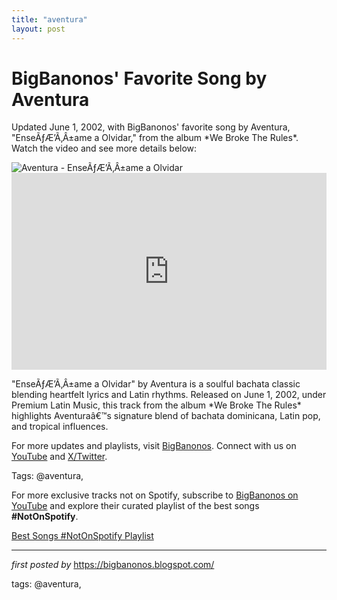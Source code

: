 ```yaml
---
title: "aventura"
layout: post
---
```

<!-- Post Title -->
<h1 >BigBanonos' Favorite Song by Aventura</h1> <!-- Introductory Text -->
<p >Updated June 1, 2002, with BigBanonos' favorite song by Aventura, "EnseÃƒÆ’Ã‚Â±ame a Olvidar," from the album *We Broke The Rules*. Watch the video and see more details below:</p> <!-- Featured Image -->
<div > <img src="https://upload.wikimedia.org/wikipedia/commons/thumb/f/fc/Agrupaci%C3%B3n_musical_Aventura.jpg/1200px-Agrupaci%C3%B3n_musical_Aventura.jpg" alt="Aventura - EnseÃƒÆ’Ã‚Â±ame a Olvidar" />
</div> <!-- YouTube Video Embed -->
<div > <iframe width="100%" height="315" src="https://www.youtube.com/embed/uPCZm2Tvjpo" title="Aventura - EnseÃƒÆ’Ã‚Â±ame A Olvidar" frameborder="0" allow="accelerometer; autoplay; clipboard-write; encrypted-media; gyroscope; picture-in-picture; web-share" referrerpolicy="strict-origin-when-cross-origin" allowfullscreen></iframe>
</div> <!-- Song Information -->
<div > <p>"EnseÃƒÆ’Ã‚Â±ame a Olvidar" by Aventura is a soulful bachata classic blending heartfelt lyrics and Latin rhythms. Released on June 1, 2002, under Premium Latin Music, this track from the album *We Broke The Rules* highlights Aventuraâ€™s signature blend of bachata dominicana, Latin pop, and tropical influences.</p>
</div> <!-- Footer Links -->
<div > <p>For more updates and playlists, visit <a href="https://bigbanonos.blogspot.com/" target="_blank">BigBanonos</a>. Connect with us on <a href="https://www.youtube.com/@BigBanonos" target="_blank">YouTube</a> and <a href="https://x.com/bigbanonos" target="_blank">X/Twitter</a>.</p>
</div> <!-- Tags -->
<p >Tags: @aventura,</p>


<!--Subscribe and Playlist Links-->
<div>
    <p>For more exclusive tracks not on Spotify, subscribe to <a href="https://www.youtube.com/@BigBanonos" target="_blank">BigBanonos on YouTube</a> and explore their curated playlist of the best songs <strong>#NotOnSpotify</strong>.</p>
    <p><a href="https://www.youtube.com/playlist?list=PLtuNtuTatqI0kFahUCbtbfenC_ET5O_tr" target="_blank">Best Songs #NotOnSpotify Playlist<br /></a></p></div>

<hr />

<p><em>first posted by</em> <a href="https://bigbanonos.blogspot.com/" rel="noopener" target="_new">https://bigbanonos.blogspot.com/</a></p>

<p>tags: @aventura,</p>
